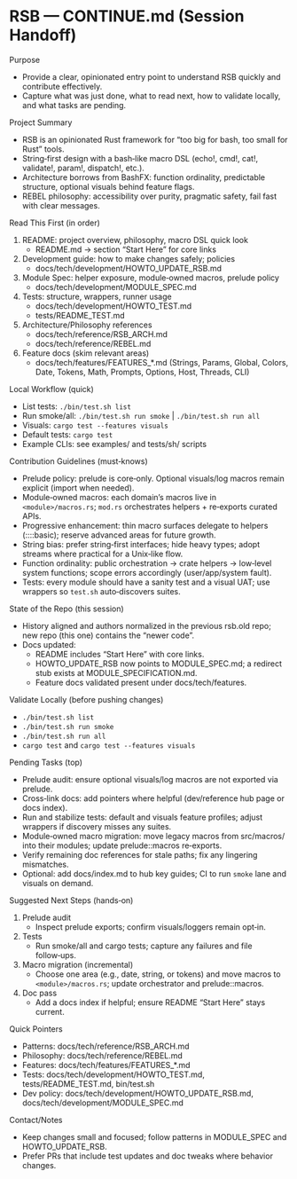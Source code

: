 # RSB — CONTINUE.md (Session Handoff)

Purpose
- Provide a clear, opinionated entry point to understand RSB quickly and contribute effectively.
- Capture what was just done, what to read next, how to validate locally, and what tasks are pending.

Project Summary
- RSB is an opinionated Rust framework for “too big for bash, too small for Rust” tools.
- String‑first design with a bash‑like macro DSL (echo!, cmd!, cat!, validate!, param!, dispatch!, etc.).
- Architecture borrows from BashFX: function ordinality, predictable structure, optional visuals behind feature flags.
- REBEL philosophy: accessibility over purity, pragmatic safety, fail fast with clear messages.

Read This First (in order)
1) README: project overview, philosophy, macro DSL quick look
   - README.md → section “Start Here” for core links
2) Development guide: how to make changes safely; policies
   - docs/tech/development/HOWTO_UPDATE_RSB.md
3) Module Spec: helper exposure, module‑owned macros, prelude policy
   - docs/tech/development/MODULE_SPEC.md
4) Tests: structure, wrappers, runner usage
   - docs/tech/development/HOWTO_TEST.md
   - tests/README_TEST.md
5) Architecture/Philosophy references
   - docs/tech/reference/RSB_ARCH.md
   - docs/tech/reference/REBEL.md
6) Feature docs (skim relevant areas)
   - docs/tech/features/FEATURES_*.md (Strings, Params, Global, Colors, Date, Tokens, Math, Prompts, Options, Host, Threads, CLI)

Local Workflow (quick)
- List tests: `./bin/test.sh list`
- Run smoke/all: `./bin/test.sh run smoke` | `./bin/test.sh run all`
- Visuals: `cargo test --features visuals`
- Default tests: `cargo test`
- Example CLIs: see examples/ and tests/sh/ scripts

Contribution Guidelines (must‑knows)
- Prelude policy: prelude is core‑only. Optional visuals/log macros remain explicit (import when needed).
- Module‑owned macros: each domain’s macros live in `<module>/macros.rs`; `mod.rs` orchestrates helpers + re‑exports curated APIs.
- Progressive enhancement: thin macro surfaces delegate to helpers (::<module>::basic); reserve advanced areas for future growth.
- String bias: prefer string‑first interfaces; hide heavy types; adopt streams where practical for a Unix‑like flow.
- Function ordinality: public orchestration → crate helpers → low‑level system functions; scope errors accordingly (user/app/system fault).
- Tests: every module should have a sanity test and a visual UAT; use wrappers so `test.sh` auto‑discovers suites.

State of the Repo (this session)
- History aligned and authors normalized in the previous rsb.old repo; new repo (this one) contains the “newer code”.
- Docs updated:
  - README includes “Start Here” with core links.
  - HOWTO_UPDATE_RSB now points to MODULE_SPEC.md; a redirect stub exists at MODULE_SPECIFICATION.md.
  - Feature docs validated present under docs/tech/features.

Validate Locally (before pushing changes)
- `./bin/test.sh list`
- `./bin/test.sh run smoke`
- `./bin/test.sh run all`
- `cargo test` and `cargo test --features visuals`

Pending Tasks (top)
- Prelude audit: ensure optional visuals/log macros are not exported via prelude.
- Cross‑link docs: add pointers where helpful (dev/reference hub page or docs index).
- Run and stabilize tests: default and visuals feature profiles; adjust wrappers if discovery misses any suites.
- Module‑owned macro migration: move legacy macros from src/macros/ into their modules; update prelude::macros re‑exports.
- Verify remaining doc references for stale paths; fix any lingering mismatches.
- Optional: add docs/index.md to hub key guides; CI to run `smoke` lane and visuals on demand.

Suggested Next Steps (hands‑on)
1) Prelude audit
   - Inspect prelude exports; confirm visuals/loggers remain opt‑in.
2) Tests
   - Run smoke/all and cargo tests; capture any failures and file follow‑ups.
3) Macro migration (incremental)
   - Choose one area (e.g., date, string, or tokens) and move macros to `<module>/macros.rs`; update orchestrator and prelude::macros.
4) Doc pass
   - Add a docs index if helpful; ensure README “Start Here” stays current.

Quick Pointers
- Patterns: docs/tech/reference/RSB_ARCH.md
- Philosophy: docs/tech/reference/REBEL.md
- Features: docs/tech/features/FEATURES_*.md
- Tests: docs/tech/development/HOWTO_TEST.md, tests/README_TEST.md, bin/test.sh
- Dev policy: docs/tech/development/HOWTO_UPDATE_RSB.md, docs/tech/development/MODULE_SPEC.md

Contact/Notes
- Keep changes small and focused; follow patterns in MODULE_SPEC and HOWTO_UPDATE_RSB.
- Prefer PRs that include test updates and doc tweaks where behavior changes.

